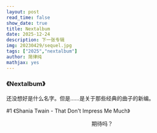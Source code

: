 ```yaml
---
layout: post
read_time: false
show_date: true
title: Nextalbum
date: 2025-12-24
description: 下一张专辑
img: 20230429/sequel.jpg
tags: ["2025","nextalbum"]
author: 简律纯
mathjax: yes
---
```

### 《Nextalbum》

还没想好是什么名字。但是……是关于那些经典的曲子的新编。

#1 《Shania Twain - That Don't Impress Me Much》

<p align="center"><a>期待吗？</a></p>
